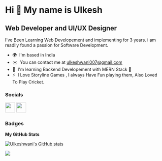 Hi 👋 My name is Ulkesh
=======================

Web Developer and UI/UX Designer
--------------------------------

I've Been Learning Web Developement and implementing for 3 years. i am readlly found a passion for Software Development.

* 🌍  I'm based in India
* ✉️  You can contact me at [ulkeshwani007@gmail.com](mailto:ulkeshwani007@gmail.com)
* 🧠  I'm learning Backend Developement with MERN Stack 🔨
* ⚡  I Love Storyline Games , I always Have Fun playing them, Also Loved To Play Cricket.

### Socials

<p align="left"> <a href="https://www.github.com/Ulkeshwani" target="_blank" rel="noreferrer"><img src="https://raw.githubusercontent.com/danielcranney/readme-generator/main/public/icons/socials/github.svg" width="32" height="32" /></a> <a href="https://www.linkedin.com/in/ulkesh-wani-364230151/" target="_blank" rel="noreferrer"><img src="https://raw.githubusercontent.com/danielcranney/readme-generator/main/public/icons/socials/linkedin.svg" width="32" height="32" /></a></p>

### Badges

<b>My GitHub Stats</b>

<a href="http://www.github.com/Ulkeshwani"><img src="https://github-readme-stats.vercel.app/api?username=Ulkeshwani&show_icons=true&hide=&count_private=true&title_color=0891b2&text_color=ffffff&icon_color=0891b2&bg_color=white&hide_border=true&show_icons=true" alt="Ulkeshwani's GitHub stats" /></a>

<a href="http://www.github.com/Ulkeshwani"><img src="https://github-readme-streak-stats.herokuapp.com/?user=Ulkeshwani&stroke=ffffff&background=green&ring=white&fire=0891b2&currStreakNum=ffffff&currStreakLabel=0891b2&sideNums=ffffff&sideLabels=ffffff&dates=ffffff&hide_border=true" /></a>

<div width="100%" align="center"></div><br /><br /><br /><br /><br /><br /><br />

